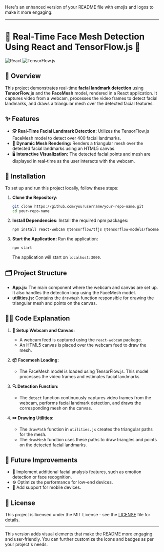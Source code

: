 Here's an enhanced version of your README file with emojis and logos to make it more engaging:

---

# 🎥 Real-Time Face Mesh Detection Using React and TensorFlow.js 🧠

![React](https://img.shields.io/badge/React-%2361DAFB.svg?style=for-the-badge&logo=React&logoColor=white)
![TensorFlow.js](https://img.shields.io/badge/TensorFlow.js-%23FF6F00.svg?style=for-the-badge&logo=TensorFlow&logoColor=white)

## 📜 Overview

This project demonstrates real-time **facial landmark detection** using **TensorFlow.js** and the **FaceMesh** model, rendered in a React application. It captures video from a webcam, processes the video frames to detect facial landmarks, and draws a triangular mesh over the detected facial features.

## ✨ Features

- 🕵️ **Real-Time Facial Landmark Detection:** Utilizes the TensorFlow.js FaceMesh model to detect over 400 facial landmarks.
- 🎨 **Dynamic Mesh Rendering:** Renders a triangular mesh over the detected facial landmarks using an HTML5 canvas.
- 🖥️ **Interactive Visualization:** The detected facial points and mesh are displayed in real-time as the user interacts with the webcam.

## 🚀 Installation

To set up and run this project locally, follow these steps:

1. **Clone the Repository:**
   ```bash
   git clone https://github.com/yourusername/your-repo-name.git
   cd your-repo-name
   ```

2. **Install Dependencies:**
   Install the required npm packages:
   ```bash
   npm install react-webcam @tensorflow/tfjs @tensorflow-models/facemesh
   ```

3. **Start the Application:**
   Run the application:
   ```bash
   npm start
   ```
   The application will start on `localhost:3000`.

## 🗂️ Project Structure

- **App.js:** The main component where the webcam and canvas are set up. It also handles the detection loop using the FaceMesh model.
- **utilities.js:** Contains the `drawMesh` function responsible for drawing the triangular mesh and points on the canvas.

## 🧑‍💻 Code Explanation

1. **🎥 Setup Webcam and Canvas:** 
   - A webcam feed is captured using the `react-webcam` package.
   - An HTML5 canvas is placed over the webcam feed to draw the mesh.

2. **📦 Facemesh Loading:**
   - The FaceMesh model is loaded using TensorFlow.js. This model processes the video frames and estimates facial landmarks.

3. **🔍 Detection Function:**
   - The `detect` function continuously captures video frames from the webcam, performs facial landmark detection, and draws the corresponding mesh on the canvas.

4. **✏️ Drawing Utilities:**
   - The `drawPath` function in `utilities.js` creates the triangular paths for the mesh.
   - The `drawMesh` function uses these paths to draw triangles and points on the detected facial landmarks.

## 🚧 Future Improvements

- 🤖 Implement additional facial analysis features, such as emotion detection or face recognition.
- ⚙️ Optimize the performance for low-end devices.
- 📱 Add support for mobile devices.

## 📄 License

This project is licensed under the MIT License - see the [LICENSE](LICENSE) file for details.

---

This version adds visual elements that make the README more engaging and user-friendly. You can further customize the icons and badges as per your project's needs.
